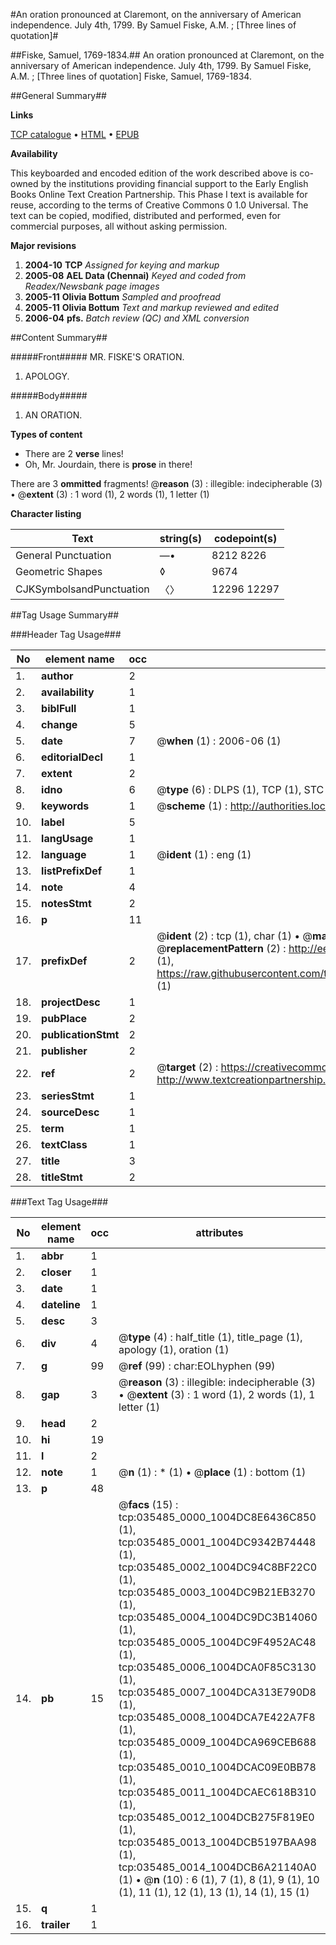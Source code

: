 #An oration pronounced at Claremont, on the anniversary of American independence. July 4th, 1799. By Samuel Fiske, A.M. ; [Three lines of quotation]#

##Fiske, Samuel, 1769-1834.##
An oration pronounced at Claremont, on the anniversary of American independence. July 4th, 1799. By Samuel Fiske, A.M. ; [Three lines of quotation]
Fiske, Samuel, 1769-1834.

##General Summary##

**Links**

[TCP catalogue](http://www.ota.ox.ac.uk/tcp/)  • 
[HTML](http://tei.it.ox.ac.uk/tcp/Texts-HTML/free/N26/N26676.html)  • 
[EPUB](http://tei.it.ox.ac.uk/tcp/Texts-EPUB/free/N26/N26676.epub)

**Availability**

This keyboarded and encoded edition of the
	       work described above is co-owned by the institutions
	       providing financial support to the Early English Books
	       Online Text Creation Partnership. This Phase I text is
	       available for reuse, according to the terms of Creative
	       Commons 0 1.0 Universal. The text can be copied,
	       modified, distributed and performed, even for
	       commercial purposes, all without asking permission.

**Major revisions**

1. __2004-10__ __TCP__ *Assigned for keying and markup*
1. __2005-08__ __AEL Data (Chennai)__ *Keyed and coded from Readex/Newsbank page images*
1. __2005-11__ __Olivia Bottum__ *Sampled and proofread*
1. __2005-11__ __Olivia Bottum__ *Text and markup reviewed and edited*
1. __2006-04__ __pfs.__ *Batch review (QC) and XML conversion*

##Content Summary##

#####Front#####
MR. FISKE'S ORATION.
1. APOLOGY.

#####Body#####

1. AN ORATION.

**Types of content**

  * There are 2 **verse** lines!
  * Oh, Mr. Jourdain, there is **prose** in there!

There are 3 **ommitted** fragments! 
 @__reason__ (3) : illegible: indecipherable (3)  •  @__extent__ (3) : 1 word (1), 2 words (1), 1 letter (1)

**Character listing**


|Text|string(s)|codepoint(s)|
|---|---|---|
|General Punctuation|—•|8212 8226|
|Geometric Shapes|◊|9674|
|CJKSymbolsandPunctuation|〈〉|12296 12297|

##Tag Usage Summary##

###Header Tag Usage###

|No|element name|occ|attributes|
|---|---|---|---|
|1.|__author__|2||
|2.|__availability__|1||
|3.|__biblFull__|1||
|4.|__change__|5||
|5.|__date__|7| @__when__ (1) : 2006-06 (1)|
|6.|__editorialDecl__|1||
|7.|__extent__|2||
|8.|__idno__|6| @__type__ (6) : DLPS (1), TCP (1), STC (1), NOTIS (1), IMAGE-SET (1), EVANS-CITATION (1)|
|9.|__keywords__|1| @__scheme__ (1) : http://authorities.loc.gov/ (1)|
|10.|__label__|5||
|11.|__langUsage__|1||
|12.|__language__|1| @__ident__ (1) : eng (1)|
|13.|__listPrefixDef__|1||
|14.|__note__|4||
|15.|__notesStmt__|2||
|16.|__p__|11||
|17.|__prefixDef__|2| @__ident__ (2) : tcp (1), char (1)  •  @__matchPattern__ (2) : ([0-9\-]+):([0-9IVX]+) (1), (.+) (1)  •  @__replacementPattern__ (2) : http://eebo.chadwyck.com/downloadtiff?vid=$1&page=$2 (1), https://raw.githubusercontent.com/textcreationpartnership/Texts/master/tcpchars.xml#$1 (1)|
|18.|__projectDesc__|1||
|19.|__pubPlace__|2||
|20.|__publicationStmt__|2||
|21.|__publisher__|2||
|22.|__ref__|2| @__target__ (2) : https://creativecommons.org/publicdomain/zero/1.0/ (1), http://www.textcreationpartnership.org/docs/. (1)|
|23.|__seriesStmt__|1||
|24.|__sourceDesc__|1||
|25.|__term__|1||
|26.|__textClass__|1||
|27.|__title__|3||
|28.|__titleStmt__|2||


###Text Tag Usage###

|No|element name|occ|attributes|
|---|---|---|---|
|1.|__abbr__|1||
|2.|__closer__|1||
|3.|__date__|1||
|4.|__dateline__|1||
|5.|__desc__|3||
|6.|__div__|4| @__type__ (4) : half_title (1), title_page (1), apology (1), oration (1)|
|7.|__g__|99| @__ref__ (99) : char:EOLhyphen (99)|
|8.|__gap__|3| @__reason__ (3) : illegible: indecipherable (3)  •  @__extent__ (3) : 1 word (1), 2 words (1), 1 letter (1)|
|9.|__head__|2||
|10.|__hi__|19||
|11.|__l__|2||
|12.|__note__|1| @__n__ (1) : * (1)  •  @__place__ (1) : bottom (1)|
|13.|__p__|48||
|14.|__pb__|15| @__facs__ (15) : tcp:035485_0000_1004DC8E6436C850 (1), tcp:035485_0001_1004DC9342B74448 (1), tcp:035485_0002_1004DC94C8BF22C0 (1), tcp:035485_0003_1004DC9B21EB3270 (1), tcp:035485_0004_1004DC9DC3B14060 (1), tcp:035485_0005_1004DC9F4952AC48 (1), tcp:035485_0006_1004DCA0F85C3130 (1), tcp:035485_0007_1004DCA313E790D8 (1), tcp:035485_0008_1004DCA7E422A7F8 (1), tcp:035485_0009_1004DCA969CEB688 (1), tcp:035485_0010_1004DCAC09E0BB78 (1), tcp:035485_0011_1004DCAEC618B310 (1), tcp:035485_0012_1004DCB275F819E0 (1), tcp:035485_0013_1004DCB5197BAA98 (1), tcp:035485_0014_1004DCB6A21140A0 (1)  •  @__n__ (10) : 6 (1), 7 (1), 8 (1), 9 (1), 10 (1), 11 (1), 12 (1), 13 (1), 14 (1), 15 (1)|
|15.|__q__|1||
|16.|__trailer__|1||
